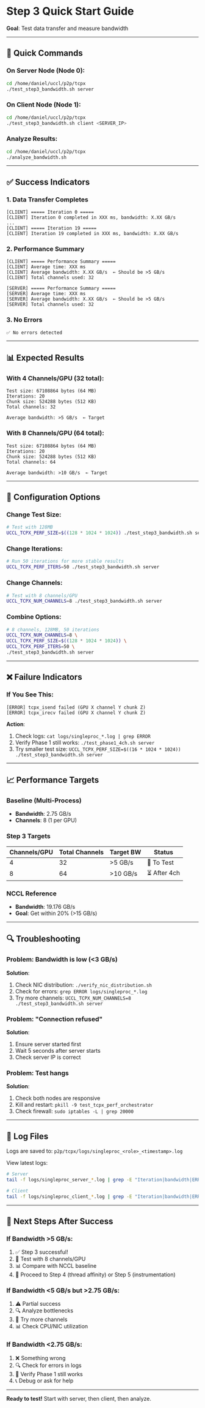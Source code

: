 # Step 3 Quick Start Guide

**Goal**: Test data transfer and measure bandwidth

---

## 🚀 Quick Commands

### On Server Node (Node 0):
```bash
cd /home/daniel/uccl/p2p/tcpx
./test_step3_bandwidth.sh server
```

### On Client Node (Node 1):
```bash
cd /home/daniel/uccl/p2p/tcpx
./test_step3_bandwidth.sh client <SERVER_IP>
```

### Analyze Results:
```bash
cd /home/daniel/uccl/p2p/tcpx
./analyze_bandwidth.sh
```

---

## ✅ Success Indicators

### 1. Data Transfer Completes
```
[CLIENT] ===== Iteration 0 =====
[CLIENT] Iteration 0 completed in XXX ms, bandwidth: X.XX GB/s
...
[CLIENT] ===== Iteration 19 =====
[CLIENT] Iteration 19 completed in XXX ms, bandwidth: X.XX GB/s
```

### 2. Performance Summary
```
[CLIENT] ===== Performance Summary =====
[CLIENT] Average time: XXX ms
[CLIENT] Average bandwidth: X.XX GB/s  ← Should be >5 GB/s
[CLIENT] Total channels used: 32

[SERVER] ===== Performance Summary =====
[SERVER] Average time: XXX ms
[SERVER] Average bandwidth: X.XX GB/s  ← Should be >5 GB/s
[SERVER] Total channels used: 32
```

### 3. No Errors
```
✅ No errors detected
```

---

## 📊 Expected Results

### With 4 Channels/GPU (32 total):
```
Test size: 67108864 bytes (64 MB)
Iterations: 20
Chunk size: 524288 bytes (512 KB)
Total channels: 32

Average bandwidth: >5 GB/s  ← Target
```

### With 8 Channels/GPU (64 total):
```
Test size: 67108864 bytes (64 MB)
Iterations: 20
Chunk size: 524288 bytes (512 KB)
Total channels: 64

Average bandwidth: >10 GB/s  ← Target
```

---

## 🔧 Configuration Options

### Change Test Size:
```bash
# Test with 128MB
UCCL_TCPX_PERF_SIZE=$((128 * 1024 * 1024)) ./test_step3_bandwidth.sh server
```

### Change Iterations:
```bash
# Run 50 iterations for more stable results
UCCL_TCPX_PERF_ITERS=50 ./test_step3_bandwidth.sh server
```

### Change Channels:
```bash
# Test with 8 channels/GPU
UCCL_TCPX_NUM_CHANNELS=8 ./test_step3_bandwidth.sh server
```

### Combine Options:
```bash
# 8 channels, 128MB, 50 iterations
UCCL_TCPX_NUM_CHANNELS=8 \
UCCL_TCPX_PERF_SIZE=$((128 * 1024 * 1024)) \
UCCL_TCPX_PERF_ITERS=50 \
./test_step3_bandwidth.sh server
```

---

## ❌ Failure Indicators

### If You See This:
```
[ERROR] tcpx_isend failed (GPU X channel Y chunk Z)
[ERROR] tcpx_irecv failed (GPU X channel Y chunk Z)
```

**Action**:
1. Check logs: `cat logs/singleproc_*.log | grep ERROR`
2. Verify Phase 1 still works: `./test_phase1_4ch.sh server`
3. Try smaller test size: `UCCL_TCPX_PERF_SIZE=$((16 * 1024 * 1024)) ./test_step3_bandwidth.sh server`

---

## 📈 Performance Targets

### Baseline (Multi-Process)
- **Bandwidth**: 2.75 GB/s
- **Channels**: 8 (1 per GPU)

### Step 3 Targets
| Channels/GPU | Total Channels | Target BW | Status |
|--------------|----------------|-----------|--------|
| 4 | 32 | >5 GB/s | 🔄 To Test |
| 8 | 64 | >10 GB/s | ⏳ After 4ch |

### NCCL Reference
- **Bandwidth**: 19.176 GB/s
- **Goal**: Get within 20% (>15 GB/s)

---

## 🔍 Troubleshooting

### Problem: Bandwidth is low (<3 GB/s)
**Solution**:
1. Check NIC distribution: `./verify_nic_distribution.sh`
2. Check for errors: `grep ERROR logs/singleproc_*.log`
3. Try more channels: `UCCL_TCPX_NUM_CHANNELS=8 ./test_step3_bandwidth.sh server`

### Problem: "Connection refused"
**Solution**:
1. Ensure server started first
2. Wait 5 seconds after server starts
3. Check server IP is correct

### Problem: Test hangs
**Solution**:
1. Check both nodes are responsive
2. Kill and restart: `pkill -9 test_tcpx_perf_orchestrator`
3. Check firewall: `sudo iptables -L | grep 20000`

---

## 📝 Log Files

Logs are saved to: `p2p/tcpx/logs/singleproc_<role>_<timestamp>.log`

View latest logs:
```bash
# Server
tail -f logs/singleproc_server_*.log | grep -E "Iteration|bandwidth|ERROR"

# Client
tail -f logs/singleproc_client_*.log | grep -E "Iteration|bandwidth|ERROR"
```

---

## 🎯 Next Steps After Success

### If Bandwidth >5 GB/s:
1. ✅ Step 3 successful!
2. 🔄 Test with 8 channels/GPU
3. 📊 Compare with NCCL baseline
4. 🚀 Proceed to Step 4 (thread affinity) or Step 5 (instrumentation)

### If Bandwidth <5 GB/s but >2.75 GB/s:
1. ⚠️  Partial success
2. 🔍 Analyze bottlenecks
3. 🔄 Try more channels
4. 📊 Check CPU/NIC utilization

### If Bandwidth <2.75 GB/s:
1. ❌ Something wrong
2. 🔍 Check for errors in logs
3. 🔄 Verify Phase 1 still works
4. 📞 Debug or ask for help

---

**Ready to test!** Start with server, then client, then analyze.

